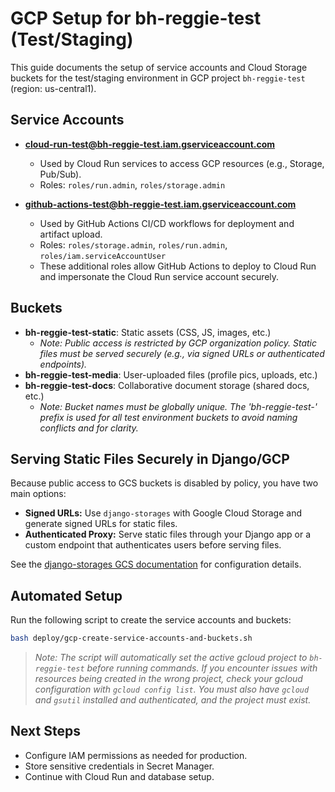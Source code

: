 # GCP Setup for bh-reggie-test (Test/Staging)

This guide documents the setup of service accounts and Cloud Storage buckets for the test/staging environment in GCP project `bh-reggie-test` (region: us-central1).

## Service Accounts

- **cloud-run-test@bh-reggie-test.iam.gserviceaccount.com**
  - Used by Cloud Run services to access GCP resources (e.g., Storage, Pub/Sub).
  - Roles: `roles/run.admin`, `roles/storage.admin`

- **github-actions-test@bh-reggie-test.iam.gserviceaccount.com**
  - Used by GitHub Actions CI/CD workflows for deployment and artifact upload.
  - Roles: `roles/storage.admin`, `roles/run.admin`, `roles/iam.serviceAccountUser`
  - These additional roles allow GitHub Actions to deploy to Cloud Run and impersonate the Cloud Run service account securely.

## Buckets

- **bh-reggie-test-static**: Static assets (CSS, JS, images, etc.)
  - _Note: Public access is restricted by GCP organization policy. Static files must be served securely (e.g., via signed URLs or authenticated endpoints)._
- **bh-reggie-test-media**: User-uploaded files (profile pics, uploads, etc.)
- **bh-reggie-test-docs**: Collaborative document storage (shared docs, etc.)
  - _Note: Bucket names must be globally unique. The 'bh-reggie-test-' prefix is used for all test environment buckets to avoid naming conflicts and for clarity._

## Serving Static Files Securely in Django/GCP

Because public access to GCS buckets is disabled by policy, you have two main options:
- **Signed URLs:** Use `django-storages` with Google Cloud Storage and generate signed URLs for static files.
- **Authenticated Proxy:** Serve static files through your Django app or a custom endpoint that authenticates users before serving files.

See the [django-storages GCS documentation](https://django-storages.readthedocs.io/en/latest/backends/gcloud.html) for configuration details.

## Automated Setup

Run the following script to create the service accounts and buckets:

```sh
bash deploy/gcp-create-service-accounts-and-buckets.sh
```

> _Note: The script will automatically set the active gcloud project to `bh-reggie-test` before running commands. If you encounter issues with resources being created in the wrong project, check your gcloud configuration with `gcloud config list`._
> _You must also have `gcloud` and `gsutil` installed and authenticated, and the project must exist._

## Next Steps
- Configure IAM permissions as needed for production.
- Store sensitive credentials in Secret Manager.
- Continue with Cloud Run and database setup.

